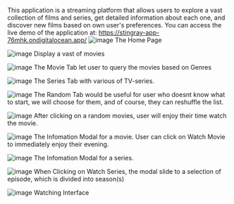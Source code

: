 This application is a streaming platform that allows users to explore a vast collection of films and series, get detailed information about each one, and discover new films based on own user's preferences.
You can access the live demo of the application at: https://stingray-app-76mhk.ondigitalocean.app/
![image](https://github.com/user-attachments/assets/31ae48c0-ac63-43e2-9a06-89dd705220d7)
The Home Page

![image](https://github.com/user-attachments/assets/0aff2b7a-bb37-4be6-97f5-8de2d11d0dcc)
Display a vast of movies

![image](https://github.com/user-attachments/assets/66463dbd-ab99-400f-9cf5-db7b81d34dc5)
The Movie Tab let user to query the movies based on Genres

![image](https://github.com/user-attachments/assets/1144d3cc-2f88-43d6-8a87-6ab8438e7710)
The Series Tab with various of TV-series.

![image](https://github.com/user-attachments/assets/1a95f52f-749c-4ba4-b5d5-91972d3bccb7)
The Random Tab would be useful for user who doesnt know what to start, we will choose for them, and of course, they can reshuffle the list.

![image](https://github.com/user-attachments/assets/7cd4008f-2a32-42d4-95ab-d689767cae41)
After clicking on a random movies, user will enjoy their time watch the movie.

![image](https://github.com/user-attachments/assets/3f02bb08-9860-4465-97e1-581a20144006)
The Infomation Modal for a movie. User can click on Watch Movie to immediately enjoy their evening.

![image](https://github.com/user-attachments/assets/1dbea641-6520-46b4-852d-cb26a804ca2a)
The Infomation Modal for a series.

![image](https://github.com/user-attachments/assets/241cec83-f14b-4fad-bac5-9be265d16abe)
When Clicking on Watch Series, the modal slide to a selection of episode, which is divided into season(s)

![image](https://github.com/user-attachments/assets/03c4b956-d7fc-4e32-a7c7-34c7d21ff851)
Watching Interface



